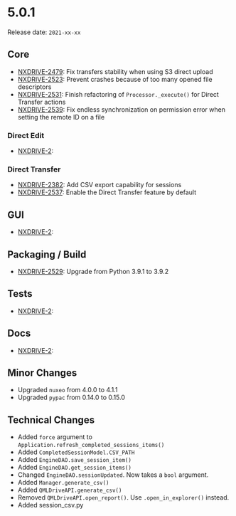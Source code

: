 # 5.0.1

Release date: `2021-xx-xx`

## Core

- [NXDRIVE-2479](https://jira.nuxeo.com/browse/NXDRIVE-2479): Fix transfers stability when using S3 direct upload
- [NXDRIVE-2523](https://jira.nuxeo.com/browse/NXDRIVE-2523): Prevent crashes because of too many opened file descriptors
- [NXDRIVE-2531](https://jira.nuxeo.com/browse/NXDRIVE-2531): Finish refactoring of `Processor._execute()` for Direct Transfer actions
- [NXDRIVE-2539](https://jira.nuxeo.com/browse/NXDRIVE-2539): Fix endless synchronization on permission error when setting the remote ID on a file

### Direct Edit

- [NXDRIVE-2](https://jira.nuxeo.com/browse/NXDRIVE-2):

### Direct Transfer

- [NXDRIVE-2382](https://jira.nuxeo.com/browse/NXDRIVE-2382): Add CSV export capability for sessions
- [NXDRIVE-2537](https://jira.nuxeo.com/browse/NXDRIVE-2537): Enable the Direct Transfer feature by default

## GUI

- [NXDRIVE-2](https://jira.nuxeo.com/browse/NXDRIVE-2):

## Packaging / Build

- [NXDRIVE-2529](https://jira.nuxeo.com/browse/NXDRIVE-2529): Upgrade from Python 3.9.1 to 3.9.2

## Tests

- [NXDRIVE-2](https://jira.nuxeo.com/browse/NXDRIVE-2):

## Docs

- [NXDRIVE-2](https://jira.nuxeo.com/browse/NXDRIVE-2):

## Minor Changes

- Upgraded `nuxeo` from 4.0.0 to 4.1.1
- Upgraded `pypac` from 0.14.0 to 0.15.0

## Technical Changes

- Added `force` argument to `Application.refresh_completed_sessions_items()`
- Added `CompletedSessionModel.CSV_PATH`
- Added `EngineDAO.save_session_item()`
- Added `EngineDAO.get_session_items()`
- Changed `EngineDAO.sessionUpdated`. Now takes a `bool` argument.
- Added `Manager.generate_csv()`
- Added `QMLDriveAPI.generate_csv()`
- Removed `QMLDriveAPI.open_report()`. Use `.open_in_explorer()` instead.
- Added session_csv.py
